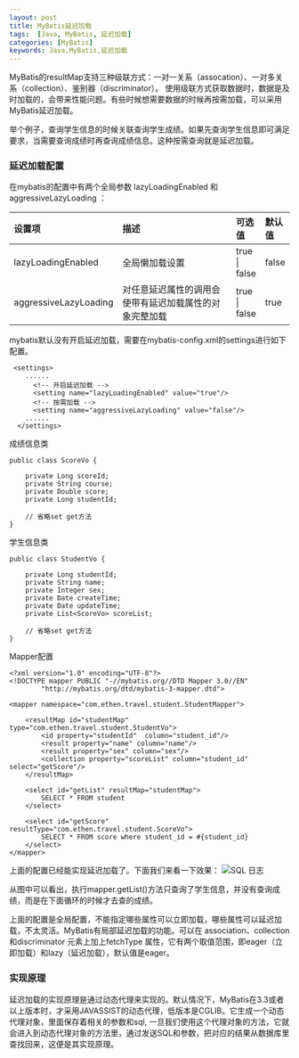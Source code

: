 ```yaml
---
layout: post
title: MyBatis延迟加载
tags:  [Java, MyBatis, 延迟加载]
categories: [MyBatis]
keywords: Java,MyBatis,延迟加载
---
```



MyBatis的resultMap支持三种级联方式：一对一关系（assocation）、一对多关系（collection）、鉴别器（discriminator）。
使用级联方式获取数据时，数据是及时加载的，会带来性能问题。有些时候想需要数据的时候再按需加载，可以采用MyBatis延迟加载。




举个例子，查询学生信息的时候关联查询学生成绩。如果先查询学生信息即可满足要求，当需要查询成绩时再查询成绩信息。这种按需查询就是延迟加载。


### 延迟加载配置

在mybatis的配置中有两个全局参数 lazyLoadingEnabled 和 aggressiveLazyLoading ：

<!-- 
| 设置项 |  描述 | 可选值 | 默认值  |
| -      |  :-   | :-     | :-      |
| lazyLoadingEnabled | 全局懒加载设置 | true \| false | false |
| aggressiveLazyLoading | 对任意延迟属性的调用会使带有延迟加载属性的对象完整加载 | true \| false | true | 
-->
<table>
  <thead>
    <tr>
      <th style="text-align: left ;width: 20%">设置项</th>
      <th style="text-align: left ;width: 50%">描述</th>
      <th style="text-align: left">可选值</th>
      <th style="text-align: left">默认值</th>
    </tr>
  </thead>
  <tbody>
    <tr>
      <td>lazyLoadingEnabled</td>
      <td style="text-align: left">全局懒加载设置</td>
      <td style="text-align: left">true | false</td>
      <td style="text-align: left">false</td>
    </tr>
    <tr>
      <td>aggressiveLazyLoading</td>
      <td style="text-align: left">对任意延迟属性的调用会使带有延迟加载属性的对象完整加载</td>
      <td style="text-align: left">true | false</td>
      <td style="text-align: left">true</td>
    </tr>
  </tbody>
</table>

mybatis默认没有开启延迟加载，需要在mybatis-config.xml的settings进行如下配置。
```
 <settings>
    ......
      <!-- 开启延迟加载 -->
      <setting name="lazyLoadingEnabled" value="true"/>
      <!-- 按需加载 -->
      <setting name="aggressiveLazyLoading" value="false"/>
    ......
  </settings>
```

成绩信息类
```
public class ScoreVo {

    private Long scoreId;
    private String course;
    private Double score;
    private Long studentId;

    // 省略set get方法
}
```

学生信息类
```
public class StudentVo {

    private Long studentId;
    private String name;
    private Integer sex;
    private Date createTime;
    private Date updateTime;
    private List<ScoreVo> scoreList;
    
    // 省略set get方法
}
```

Mapper配置
```
<?xml version="1.0" encoding="UTF-8"?>
<!DOCTYPE mapper PUBLIC "-//mybatis.org//DTD Mapper 3.0//EN"
        "http://mybatis.org/dtd/mybatis-3-mapper.dtd">

<mapper namespace="com.ethen.travel.student.StudentMapper">

    <resultMap id="studentMap" type="com.ethen.travel.student.StudentVo">
        <id property="studentId"  column="student_id"/>
        <result property="name" column="name"/>
        <result property="sex" column="sex"/>
        <collection property="scoreList" column="student_id" select="getScore"/>
    </resultMap>

    <select id="getList" resultMap="studentMap">
        SELECT * FROM student
    </select>

    <select id="getScore" resultType="com.ethen.travel.student.ScoreVo">
        SELECT * FROM score where student_id = #{student_id}
    </select>
</mapper>
```

上面的配置已经能实现延迟加载了。下面我们来看一下效果：
![SQL 日志](https://i.loli.net/2018/07/08/5b4195792776b.png)

从图中可以看出，执行mapper.getList()方法只查询了学生信息，并没有查询成绩，而是在下面循环的时候才去查的成绩。

上面的配置是全局配置，不能指定哪些属性可以立即加载，哪些属性可以延迟加载，不太灵活。MyBatis有局部延迟加载的功能。可以在 association、collection和discriminator 元素上加上fetchType 属性，它有两个取值范围，即eager（立即加载）和lazy（延迟加载），默认值是eager。

### 实现原理

延迟加载的实现原理是通过动态代理来实现的。默认情况下，MyBatis在3.3或者以上版本时，才采用JAVASSIST的动态代理，低版本是CGLIB。它生成一个动态代理对象，里面保存着相关的参数和sql, 一旦我们使用这个代理对象的方法，它就会进入到动态代理对象的方法里，通过发送SQL和参数，把对应的结果从数据库里查找回来，这便是其实现原理。